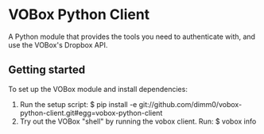 VOBox Python Client
==================

A Python module that provides the tools you need to authenticate with, and use the VOBox's Dropbox API.

Getting started 
---------------
To set up the VOBox module and install dependencies:

1.  Run the setup script:
        $ pip install -e git://github.com/dimm0/vobox-python-client.git#egg=vobox-python-client
2.  Try out the VOBox "shell" by running the vobox client. Run: 
        $ vobox info
